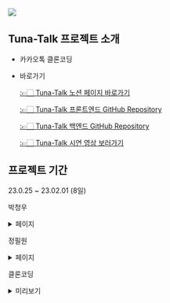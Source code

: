 ## <img src="https://capsule-render.vercel.app/api?type=waving&color=auto&height=300&section=header&text=Tuna-Talk&fontSize=90" />

## Tuna-Talk 프로젝트 소개

- 카카오톡 클론코딩

- 바로가기

  [:👉🏻 Tuna-Talk 노션 페이지 바로가기](https://www.notion.so/4-kakaotalk-82b003d7046a4d89b42621a180f02910)

  [:👉🏻 Tuna-Talk 프론트엔드 GitHub Repository](https://github.com/tuna-talk/tuna-talk-frontend)

  [:👉🏻 Tuna-Talk 백엔드 GitHub Repository](https://github.com/tuna-talk/tuna-talk-backend)

  [:👉🏻 Tuna-Talk 시연 영상 보러가기](https://www.youtube.com/watch?v=IP0atgsy0Xc&feature=youtu.be)

## 프로젝트 기간

23.0.25 ~ 23.02.01 (8일)

  박청우

<details>
<summary>페이지</summary>
<div markdown="1">

- 페이지

  친구목록
  친구추가
  채팅방 리스트
  채팅방
</details>

  정필원

<details>
<summary>페이지</summary>
<div markdown="1">

- 페이지

  회원가입
  채팅방
 </details>

  
  
클론코딩 
<details>
<summary>미리보기</summary>
<div markdown="1">
<img src="https://user-images.githubusercontent.com/119986005/216029232-585c13ee-eac3-4647-9a40-2f068c6ee381.png" width="300" height="450")
<img src="https://user-images.githubusercontent.com/119986005/216029244-ea016668-1322-4b1a-9a41-ae8f7dc232c6.png" width="300" height="450")
<img src="https://user-images.githubusercontent.com/119986005/216029258-81ba3a58-35d3-4ae7-b878-70da21f88b8e.png" width="300" height="450")
<img src="https://user-images.githubusercontent.com/119986005/216029268-fed42ed3-71bc-4129-af0a-14f09a5d56c2.png" width="300" height="450")
<img src="https://user-images.githubusercontent.com/119986005/216029285-47834b73-2ea4-49d6-a721-7a4a4966569d.png" width="300" height="450")
<img src="https://user-images.githubusercontent.com/119986005/216029297-ef9284ba-e803-40b9-912c-5089f88e25ac.png" width="300" height="450")
<img src="https://user-images.githubusercontent.com/119986005/216029330-c7f70f44-c6ea-4f6b-890d-758ea9c1567f.png" width="300" height="450")
<img src="https://user-images.githubusercontent.com/119986005/216029342-f674c2b2-ee47-4d61-bad7-8345cf62d442.png" width="300" height="450")
 </details>
